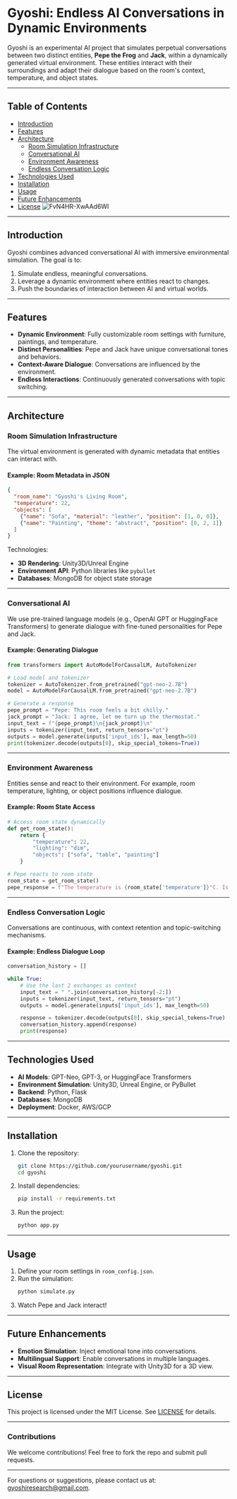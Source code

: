 # Gyoshi: Endless AI Conversations in Dynamic Environments

Gyoshi is an experimental AI project that simulates perpetual conversations between two distinct entities, **Pepe the Frog** and **Jack**, within a dynamically generated virtual environment. These entities interact with their surroundings and adapt their dialogue based on the room's context, temperature, and object states.

---

## **Table of Contents**
- [Introduction](#introduction)
- [Features](#features)
- [Architecture](#architecture)
  - [Room Simulation Infrastructure](#room-simulation-infrastructure)
  - [Conversational AI](#conversational-ai)
  - [Environment Awareness](#environment-awareness)
  - [Endless Conversation Logic](#endless-conversation-logic)
- [Technologies Used](#technologies-used)
- [Installation](#installation)
- [Usage](#usage)
- [Future Enhancements](#future-enhancements)
- [License](#license)
![FvN4HR-XwAAd6WI](https://github.com/user-attachments/assets/ca9133cc-6551-4187-bf9e-4cf319800656)
---

## **Introduction**
Gyoshi combines advanced conversational AI with immersive environmental simulation. The goal is to:
1. Simulate endless, meaningful conversations.
2. Leverage a dynamic environment where entities react to changes.
3. Push the boundaries of interaction between AI and virtual worlds.

---

## **Features**
- **Dynamic Environment**: Fully customizable room settings with furniture, paintings, and temperature.
- **Distinct Personalities**: Pepe and Jack have unique conversational tones and behaviors.
- **Context-Aware Dialogue**: Conversations are influenced by the environment.
- **Endless Interactions**: Continuously generated conversations with topic switching.

---

## **Architecture**
### **Room Simulation Infrastructure**
The virtual environment is generated with dynamic metadata that entities can interact with.

#### Example: Room Metadata in JSON
```json
{
  "room_name": "Gyoshi's Living Room",
  "temperature": 22,
  "objects": [
    {"name": "Sofa", "material": "leather", "position": [1, 0, 0]},
    {"name": "Painting", "theme": "abstract", "position": [0, 2, 1]}
  ]
}
```

Technologies:
- **3D Rendering**: Unity3D/Unreal Engine
- **Environment API**: Python libraries like `pybullet`
- **Databases**: MongoDB for object state storage

---

### **Conversational AI**
We use pre-trained language models (e.g., OpenAI GPT or HuggingFace Transformers) to generate dialogue with fine-tuned personalities for Pepe and Jack.

#### Example: Generating Dialogue
```python
from transformers import AutoModelForCausalLM, AutoTokenizer

# Load model and tokenizer
tokenizer = AutoTokenizer.from_pretrained("gpt-neo-2.7B")
model = AutoModelForCausalLM.from_pretrained("gpt-neo-2.7B")

# Generate a response
pepe_prompt = "Pepe: This room feels a bit chilly."
jack_prompt = "Jack: I agree, let me turn up the thermostat."
input_text = f"{pepe_prompt}\n{jack_prompt}\n"
inputs = tokenizer(input_text, return_tensors="pt")
outputs = model.generate(inputs['input_ids'], max_length=50)
print(tokenizer.decode(outputs[0], skip_special_tokens=True))
```

---

### **Environment Awareness**
Entities sense and react to their environment. For example, room temperature, lighting, or object positions influence dialogue.

#### Example: Room State Access
```python
# Access room state dynamically
def get_room_state():
    return {
        "temperature": 22,
        "lighting": "dim",
        "objects": ["sofa", "table", "painting"]
    }

# Pepe reacts to room state
room_state = get_room_state()
pepe_response = f"The temperature is {room_state['temperature']}°C. Is it always this warm here?"
```

---

### **Endless Conversation Logic**
Conversations are continuous, with context retention and topic-switching mechanisms.

#### Example: Endless Dialogue Loop
```python
conversation_history = []

while True:
    # Use the last 2 exchanges as context
    input_text = " ".join(conversation_history[-2:])
    inputs = tokenizer(input_text, return_tensors="pt")
    outputs = model.generate(inputs['input_ids'], max_length=50)

    response = tokenizer.decode(outputs[0], skip_special_tokens=True)
    conversation_history.append(response)
    print(response)
```

---

## **Technologies Used**
- **AI Models**: GPT-Neo, GPT-3, or HuggingFace Transformers
- **Environment Simulation**: Unity3D, Unreal Engine, or PyBullet
- **Backend**: Python, Flask
- **Databases**: MongoDB
- **Deployment**: Docker, AWS/GCP

---

## **Installation**
1. Clone the repository:
   ```bash
   git clone https://github.com/yourusername/gyoshi.git
   cd gyoshi
   ```

2. Install dependencies:
   ```bash
   pip install -r requirements.txt
   ```

3. Run the project:
   ```bash
   python app.py
   ```

---

## **Usage**
1. Define your room settings in `room_config.json`.
2. Run the simulation:
   ```bash
   python simulate.py
   ```
3. Watch Pepe and Jack interact!

---

## **Future Enhancements**
- **Emotion Simulation**: Inject emotional tone into conversations.
- **Multilingual Support**: Enable conversations in multiple languages.
- **Visual Room Representation**: Integrate with Unity3D for a 3D view.

---

## **License**
This project is licensed under the MIT License. See [LICENSE](LICENSE) for details.

---

### **Contributions**
We welcome contributions! Feel free to fork the repo and submit pull requests.

---

For questions or suggestions, please contact us at: gyoshiresearch@gmail.com.
